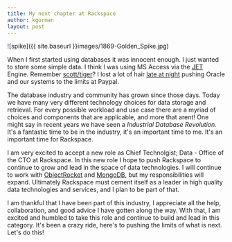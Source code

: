 ```yaml
---
title: My next chapter at Rackspace
author: kgorman
layout: post
---
```


![spike]({{ site.baseurl }}images/1869-Golden_Spike.jpg)

When I first started using databases it was innocent enough. I just wanted to store some simple data. I think I was using MS Access via the [JET](http://en.wikipedia.org/wiki/Microsoft_Jet_Database_Engine) Engine. Remember [scott/tiger](http://www.orafaq.com/wiki/SCOTT)? I lost a lot of hair [late at night](http://lists.samba.org/archive/rsync/2003-February/005102.html) pushing Oracle and our systems to the limits at Paypal.

The database industry and community has grown since those days. Today we have many very different technology choices for data storage and retrieval. For every possible workload and use case there are a myriad of choices and components that are applicable, and more that arent! One might say in recent years we have seen a *Industrial Database Revolution*. It's a fantastic time to be in the industry, it's an important time to me. It's an important time for Rackspace.

I am very excited to accept a new role as Chief Technolgist; Data - Office of the CTO at Rackspace. In this new role I hope to push Rackspace to continue to grow and lead in the space of data technologies. I will continue to work with [ObjectRocket](http://www.objectrocket.com) and [MongoDB](http://en.wikipedia.org/wiki/MongoDB), but my responsibilities will expand. Ultimately Rackspace must cement itself as a leader in high quality data technologies and services, and I plan to be part of that.

I am thankful that I have been part of this industry, I appreciate all the help, collaboration, and good advice I have gotten along the way. With that, I am excited and humbled to take this role and continue to build and lead in this category. It's been a crazy ride, here's to pushing the limits of what is next. Let's do this!
